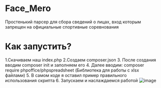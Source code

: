 # Face_Mero
Простенький парсер для сбора сведений о лицах, вход которым запрещен на официальные спортивные соревнования


# Как запустить?
1.Скачиваем наш index.php
2.Создаем composer.json
3. После создания вводим composer init и заполняем его
4. Далее вводим: composer require phpoffice/phpspreadsheet (Библиотека для работы с xlsx файлами)
5. В самом коде я оставил пример правильного использования скрипта
6. Запускаем и наслаждаемся работой
![image](https://github.com/user-attachments/assets/fbc1b2e6-bf75-4570-9379-1dbc31794ca6)

